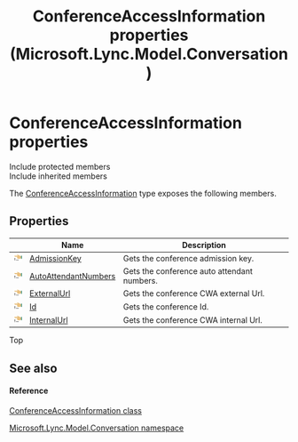 ﻿---
title: ConferenceAccessInformation properties (Microsoft.Lync.Model.Conversation)
TOCTitle: ConferenceAccessInformation properties
ms:assetid: Properties.T:Microsoft.Lync.Model.Conversation.ConferenceAccessInformation_DI_3_UC_OCS14MrefLyncWPF
ms:mtpsurl: https://msdn.microsoft.com/en-us/library/microsoft.lync.model.conversation.conferenceaccessinformation_di_3_uc_ocs14mreflyncwpf_properties(v=office.15)
ms:contentKeyID: 48601486
ms.date: 07/28/2014
mtps_version: v=office.15
---

# ConferenceAccessInformation properties

Include protected members  
Include inherited members  

The [ConferenceAccessInformation](conferenceaccessinformation-class-microsoft-lync-model-conversation_2.md) type exposes the following members.

## Properties

<table>
<thead>
<tr class="header">
<th> </th>
<th>Name</th>
<th>Description</th>
</tr>
</thead>
<tbody>
<tr class="odd">
<td><img src="images/JJ275421.pubproperty(Office.15).gif" title="Public property" alt="Public property" /></td>
<td><a href="conferenceaccessinformation-admissionkey-property-microsoft-lync-model-conversation_2.md">AdmissionKey</a></td>
<td>Gets the conference admission key.</td>
</tr>
<tr class="even">
<td><img src="images/JJ275421.pubproperty(Office.15).gif" title="Public property" alt="Public property" /></td>
<td><a href="conferenceaccessinformation-autoattendantnumbers-property-microsoft-lync-model-conversation_2.md">AutoAttendantNumbers</a></td>
<td>Gets the conference auto attendant numbers.</td>
</tr>
<tr class="odd">
<td><img src="images/JJ275421.pubproperty(Office.15).gif" title="Public property" alt="Public property" /></td>
<td><a href="conferenceaccessinformation-externalurl-property-microsoft-lync-model-conversation_2.md">ExternalUrl</a></td>
<td>Gets the conference CWA external Url.</td>
</tr>
<tr class="even">
<td><img src="images/JJ275421.pubproperty(Office.15).gif" title="Public property" alt="Public property" /></td>
<td><a href="conferenceaccessinformation-id-property-microsoft-lync-model-conversation_2.md">Id</a></td>
<td>Gets the conference Id.</td>
</tr>
<tr class="odd">
<td><img src="images/JJ275421.pubproperty(Office.15).gif" title="Public property" alt="Public property" /></td>
<td><a href="conferenceaccessinformation-internalurl-property-microsoft-lync-model-conversation_2.md">InternalUrl</a></td>
<td>Gets the conference CWA internal Url.</td>
</tr>
</tbody>
</table>


Top

## See also

#### Reference

[ConferenceAccessInformation class](conferenceaccessinformation-class-microsoft-lync-model-conversation_2.md)

[Microsoft.Lync.Model.Conversation namespace](microsoft-lync-model-conversation-namespace_2.md)


